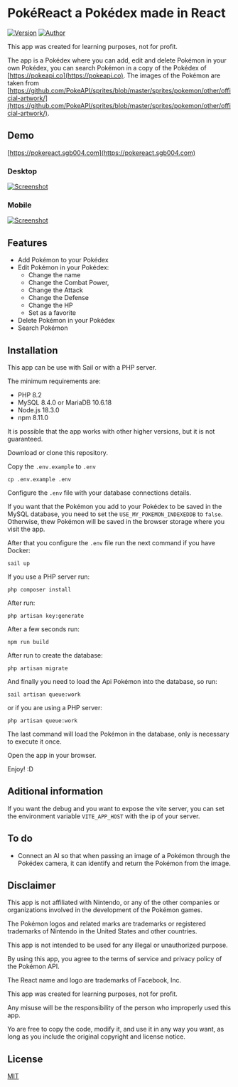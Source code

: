 # PokéReact a Pokédex made in React

[![Version](https://img.shields.io/badge/version-1.0.0-blue.svg)](https://pokereact.sgb004.com)
[![Author](https://img.shields.io/badge/author-sgb004-green.svg)](https://sgb004.com)

This app was created for learning purposes, not for profit.

The app is a Pokédex where you can add, edit and delete Pokémon in your own Pokédex, you can search Pokémon in a copy of the Pokédex of [https://pokeapi.co](https://pokeapi.co).
The images of the Pokémon are taken from [https://github.com/PokeAPI/sprites/blob/master/sprites/pokemon/other/official-artwork/](https://github.com/PokeAPI/sprites/blob/master/sprites/pokemon/other/official-artwork/).

## Demo

[https://pokereact.sgb004.com](https://pokereact.sgb004.com)

### Desktop

[![Screenshot](https://pokereact.sgb004.com/images/pokereact-desktop.png)](https://www.youtube.com/watch?v=EHav6BBubWQ)

### Mobile

[![Screenshot](https://pokereact.sgb004.com/images/pokereact-mobile.png)](https://www.youtube.com/watch?v=1bmY-H_mSTI)

## Features

-   Add Pokémon to your Pokédex
-   Edit Pokémon in your Pokédex:
    -   Change the name
    -   Change the Combat Power,
    -   Change the Attack
    -   Change the Defense
    -   Change the HP
    -   Set as a favorite
-   Delete Pokémon in your Pokédex
-   Search Pokémon

## Installation

This app can be use with Sail or with a PHP server.

The minimum requirements are:

-   PHP 8.2
-   MySQL 8.4.0 or MariaDB 10.6.18
-   Node.js 18.3.0
-   npm 8.11.0

It is possible that the app works with other higher versions, but it is not guaranteed.

Download or clone this repository.

Copy the `.env.example` to `.env`

```
cp .env.example .env
```

Configure the `.env` file with your database connections details.

If you want that the Pokémon you add to your Pokédex to be saved in the MySQL database, you need to set the `USE_MY_POKEMON_INDEXEDDB` to `false`. Otherwise, thew Pokémon will be saved in the browser storage where you visit the app.

After that you configure the `.env` file run the next command if you have Docker:

```
sail up
```

If you use a PHP server run:

```
php composer install
```

After run:

```
php artisan key:generate
```

After a few seconds run:

```
npm run build
```

After run to create the database:

```
php artisan migrate
```

And finally you need to load the Api Pokémon into the database, so run:

```
sail artisan queue:work
```

or if you are using a PHP server:

```
php artisan queue:work
```

The last command will load the Pokémon in the database, only is necessary to execute it once.

Open the app in your browser.

Enjoy! :D

## Aditional information

If you want the debug and you want to expose the vite server, you can set the environment variable `VITE_APP_HOST` with the ip of your server.

## To do

-   Connect an AI so that when passing an image of a Pokémon through the Pokédex camera, it can identify and return the Pokémon from the image.

## Disclaimer

This app is not affiliated with Nintendo, or any of the other companies or organizations involved in the development of the Pokémon games.

The Pokémon logos and related marks are trademarks or registered trademarks of Nintendo in the United States and other countries.

This app is not intended to be used for any illegal or unauthorized purpose.

By using this app, you agree to the terms of service and privacy policy of the Pokémon API.

The React name and logo are trademarks of Facebook, Inc.

This app was created for learning purposes, not for profit.

Any misuse will be the responsibility of the person who improperly used this app.

Yo are free to copy the code, modify it, and use it in any way you want, as long as you include the original copyright and license notice.

## License

[MIT](LICENSE)
